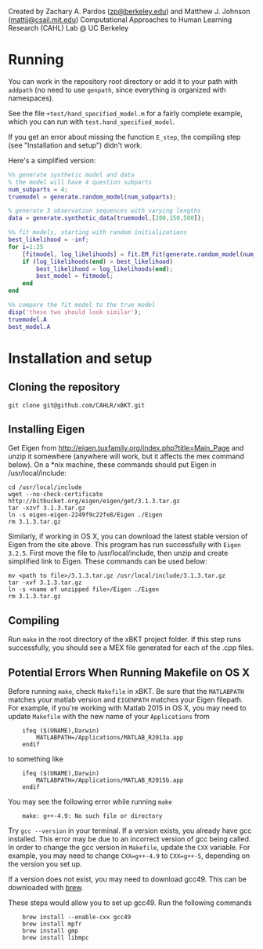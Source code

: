 Created by Zachary A. Pardos (zp@berkeley.edu) and Matthew J. Johnson (mattjj@csail.mit.edu)
Computational Approaches to Human Learning Research (CAHL) Lab @ UC Berkeley
# Running #

You can work in the repository root directory or add it to your path with
`addpath` (no need to use `genpath`, since everything is organized with
namespaces).

See the file `+test/hand_specified_model.m` for a fairly complete example,
which you can run with `test.hand_specified_model`.

If you get an error about missing the function `E_step`, the compiling step
(see "Installation and setup") didn't work.

Here's a simplified version:

```matlab
%% generate synthetic model and data
% the model will have 4 question subparts
num_subparts = 4;
truemodel = generate.random_model(num_subparts);

% generate 3 observation sequences with varying lengths
data = generate.synthetic_data(truemodel,[200,150,500]);

%% fit models, starting with random initializations
best_likelihood = -inf;
for i=1:25
    [fitmodel, log_likelihoods] = fit.EM_fit(generate.random_model(num_subparts),data);
    if (log_likelihoods(end) > best_likelihood)
        best_likelihood = log_likelihoods(end);
        best_model = fitmodel;
    end
end

%% compare the fit model to the true model
disp('these two should look similar');
truemodel.A
best_model.A
```

# Installation and setup #

## Cloning the repository ##

```
git clone git@github.com/CAHLR/xBKT.git
```

## Installing Eigen ##

Get Eigen from http://eigen.tuxfamily.org/index.php?title=Main_Page and unzip
it somewhere (anywhere will work, but it affects the mex command below). On a
\*nix machine, these commands should put Eigen in /usr/local/include:


    cd /usr/local/include
    wget --no-check-certificate http://bitbucket.org/eigen/eigen/get/3.1.3.tar.gz
    tar -xzvf 3.1.3.tar.gz
    ln -s eigen-eigen-2249f9c22fe8/Eigen ./Eigen
    rm 3.1.3.tar.gz

Similarly, if working in OS X, you can download the latest stable version of Eigen 
from the site above. This program has run successfully with `Eigen 3.2.5`.
First move the file to /usr/local/include, then unzip and create simplified link to Eigen. 
These commands can be used below:


    mv <path to file>/3.1.3.tar.gz /usr/local/include/3.1.3.tar.gz
    tar -xvf 3.1.3.tar.gz
    ln -s <name of unzipped file>/Eigen ./Eigen
    rm 3.1.3.tar.gz


## Compiling ##

Run `make` in the root directory of the xBKT project folder. If this step runs successfully, you should see a MEX file generated for each of the .cpp files. 

## Potential Errors When Running Makefile on OS X ##

Before running `make`, check `Makefile` in xBKT. Be sure that the `MATLABPATH` matches your matlab version and `EIGENPATH` matches your Eigen filepath. For example, if you're working with Matlab 2015 in OS X, you may need to update `Makefile` with the new name of your `Applications` from

```
    ifeq ($(UNAME),Darwin)
        MATLABPATH=/Applications/MATLAB_R2013a.app
    endif
```

to something like


```
    ifeq ($(UNAME),Darwin)
        MATLABPATH=/Applications/MATLAB_R2015b.app
    endif
```    


You may see the following error while running `make`
```
    make: g++-4.9: No such file or directory
```

Try `gcc --version` in your terminal. If a version exists, you already have gcc installed. This error may be due to an incorrect version of gcc being called. In order to change the gcc version in `Makefile`, update the `CXX` variable. For example, you may need to change `CXX=g++-4.9` to `CXX=g++-5`, depending on the version you set up. 

If a version does not exist, you  may need to download gcc49. This can be downloaded with [brew](http://brew.sh/). 

These steps would allow you to set up gcc49. Run the following commands
```
    brew install --enable-cxx gcc49
    brew install mpfr
    brew install gmp
    brew install libmpc
```



